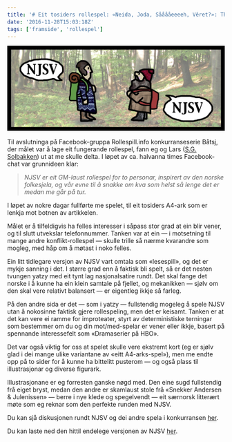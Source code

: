 ```yaml
---
title: '# Eit tosiders rollespel: «Neida, Joda, Sååååeeeeh, Vêret?»: The Game'
date: '2016-11-28T15:03:18Z'
tags: ['framside', 'rollespel']
---
```


![NJSV:The Game](1_t-7ALpumMlN7cWjF3klIlQ.jpg)

Til avslutninga på Facebook-gruppa Rollespill.info konkurranseserie Båtsj, der målet var å lage eit fungerande rollespel, fann eg og Lars ([S.G. Solbakken](http://twitter.com/dnoate/)) ut at me skulle delta. I løpet av ca. halvanna times Facebook-chat var grunnideen klar:

> _NJSV er eit GM-laust rollespel for to personar, inspirert av den norske folkesjela, og vår evne til å snakke om kva som helst så lenge det er medan me går på tur._

I løpet av nokre dagar fullførte me spelet, til eit tosiders A4-ark som er lenkja mot botnen av artikkelen.

Målet er å tilfeldigvis ha felles interesser i såpass stor grad at ein blir vener, og til slutt utvekslar telefonnummer. Tanken var at ein — i motsetning til mange andre konflikt-rollespel — skulle trille så nærme kvarandre som mogleg, med håp om å møtast i noko felles.

Ein litt tidlegare versjon av NJSV vart omtala som «lesespill», og det er mykje sanning i det. I større grad enn å faktisk bli spelt, så er det nesten tvungen yatzy med eit tynt lag nasjonalsatire rundt. Det skal fange det norske i å kunne ha ein klein samtale på fjellet, og mekanikken — sjølv om den skal vere relativt balansert — er eigentleg ikkje så farleg.

På den andre sida er det — som i yatzy — fullstendig mogeleg å spele NJSV utan å nokosinne faktisk gjere rollespeling, men det er keisamt. Tanken er at det kan vere ei ramme for improteater, styrt av deterministiske terningar som bestemmer om du og din mot/med-spelar er vener eller ikkje, basert på spennande interessefelt som «Dramaserier på HBO».

Det var også viktig for oss at spelet skulle vere ekstremt kort (eg er sjølv glad i dei mange ulike variantane av «eitt A4-arks-spel»), men me endte opp på to sider for å kunne ha bittelitt pusterom — og også plass til illustrasjonar og diverse figurark.

Illustrasjonane er eg forresten ganske nøgd med. Den eine sugd fullstendig frå eiget bryst, medan den andre er skamlaust stole frå «Snekker Andersen & Julenissen» — berre i nye klede og spegelvendt — eit særnorsk litterært møte som eg reknar som den perfekte runden med NJSV.

Du kan sjå diskusjonen rundt NJSV og dei andre spela i konkurransen [her](https://www.facebook.com/groups/rollespill.info/permalink/1055533187824466/).

Du kan laste ned den hittil endelege versjonen av NJSV [her](http://rumbleinreehaug.com/random/NSJV-FIN.pdf).